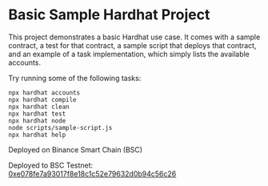 # Basic Sample Hardhat Project

This project demonstrates a basic Hardhat use case. It comes with a sample contract, a test for that contract, a sample script that deploys that contract, and an example of a task implementation, which simply lists the available accounts.

Try running some of the following tasks:

```shell
npx hardhat accounts
npx hardhat compile
npx hardhat clean
npx hardhat test
npx hardhat node
node scripts/sample-script.js
npx hardhat help
```
Deployed on Binance Smart Chain (BSC) 

Deployed to BSC Testnet: [0xe078fe7a93017f8e18c1c52e79632d0b94c56c26](https://testnet.bscscan.com/address/0xe078fe7a93017f8e18c1c52e79632d0b94c56c26)